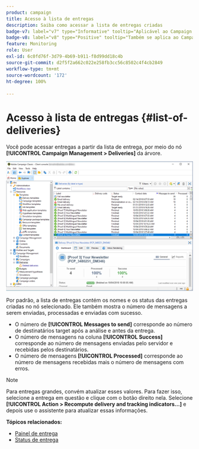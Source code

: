 ```yaml
---
product: campaign
title: Acesso à lista de entregas
description: Saiba como acessar a lista de entregas criadas
badge-v7: label="v7" type="Informative" tooltip="Aplicável ao Campaign Classic v7"
badge-v8: label="v8" type="Positive" tooltip="Também se aplica ao Campaign v8"
feature: Monitoring
role: User
exl-id: 6c0fd76f-3d79-4b69-b911-f8d99dd18c4b
source-git-commit: d2f5f2a662c022e258fb3cc56c8502c4f4cb2849
workflow-type: tm+mt
source-wordcount: '172'
ht-degree: 100%

---
```


# Acesso à lista de entregas {#list-of-deliveries}



Você pode acessar entregas a partir da lista de entrega, por meio do nó **[!UICONTROL Campaign Management > Deliveries]** da árvore.

![](assets/deliveries-list.png)

Por padrão, a lista de entregas contém os nomes e os status das entregas criadas no nó selecionado. Ele também mostra o número de mensagens a serem enviadas, processadas e enviadas com sucesso.

* O número de **[!UICONTROL Messages to send]** corresponde ao número de destinatários target após a análise e antes da entrega.
* O número de mensagens na coluna **[!UICONTROL Success]** corresponde ao número de mensagens enviadas pelo servidor e recebidas pelos destinatários.
* O número de mensagens **[!UICONTROL Processed]** corresponde ao número de mensagens recebidas mais o número de mensagens com erros.

>[!NOTE]
>
>Para entregas grandes, convém atualizar esses valores. Para fazer isso, selecione a entrega em questão e clique com o botão direito nela. Selecione **[!UICONTROL Action > Recompute delivery and tracking indicators...]** e depois use o assistente para atualizar essas informações.

**Tópicos relacionados:**

* [Painel de entrega](delivery-dashboard.md)
* [Status de entrega](delivery-statuses.md)
